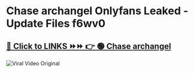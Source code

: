 
 # Chase archangel Onlyfans Leaked - Update Files f6wv0

## <h2><a href="https://clipsfans.com/Chase_archangel&ref=git">🔗 Click to LINKS ⏩⏩ 👉 🟢 Chase archangel </a></h2>

<a href="https://clipsfans.com/Chase_archangel&ref=git" rel="nofollow" data-target="animated-image.originalLink"><img src="https://i.ibb.co.com/xMMVF88/686577567.gif" alt="Viral Video Original" style="max-width: 100%; display: inline-block;" data-target="animated-image.originalImage"></a>


